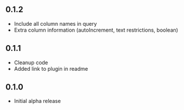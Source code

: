 ## 0.1.2

- Include all column names in query
- Extra column information (autoIncrement, text restrictions, boolean)

## 0.1.1

- Cleanup code
- Added link to plugin in readme

## 0.1.0

- Initial alpha release
